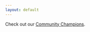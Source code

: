 ```yaml
---
layout: default
---
```


 Check out our <a href="https://gsuttie.github.io/cloudcommunity/Blogs/">Community Champions</a>.